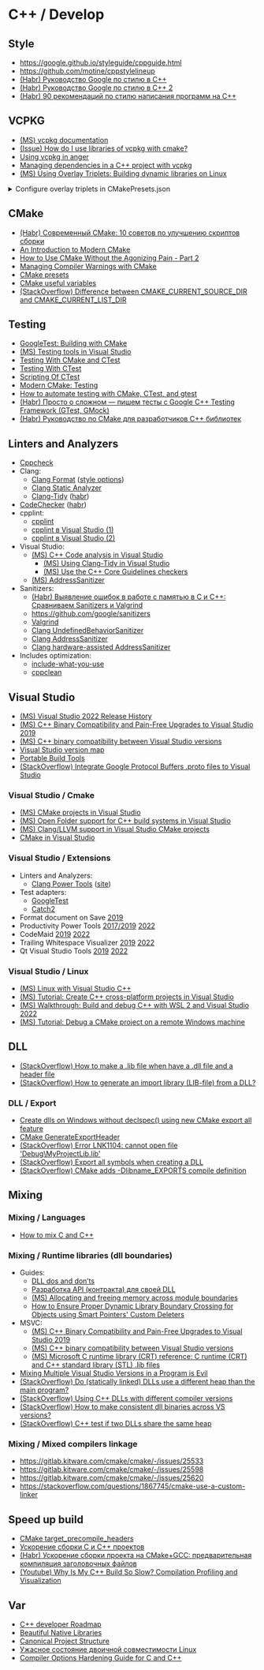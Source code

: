 # C++ / Develop

## Style
* <https://google.github.io/styleguide/cppguide.html>
* <https://github.com/motine/cppstylelineup>
* [(Habr) Руководство Google по стилю в C++](https://habr.com/ru/articles/480422/)
* [(Habr) Руководство Google по стилю в C++ 2](https://habr.com/ru/articles/841552/)
* [(Habr) 90 рекомендаций по стилю написания программ на C++](https://habr.com/ru/articles/172091/)

## VCPKG
* [(MS) vcpkg documentation](https://learn.microsoft.com/en-us/vcpkg/)
* [(Issue) How do I use libraries of vcpkg with cmake?](https://github.com/microsoft/vcpkg/issues/14258#issuecomment-717579819)
* [Using vcpkg in anger](https://codingnest.com/files/Using%20vcpkg%20In%20Anger.pdf)
* [Managing dependencies in a C++ project with vcpkg](https://decovar.dev/blog/2022/10/30/cpp-dependencies-with-vcpkg/)
* [(MS) Using Overlay Triplets: Building dynamic libraries on Linux](https://learn.microsoft.com/en-us/vcpkg/users/examples/overlay-triplets-linux-dynamic)

<details>
<summary>Configure overlay triplets in CMakePresets.json</summary>

```json
"cacheVariables": {
    "VCPKG_OVERLAY_TRIPLETS": "${sourceDir}/triplets"
}
```
</details>

## CMake
* [(Habr) Современный CMake: 10 советов по улучшению скриптов сборки](https://habr.com/ru/articles/330902/)
* [An Introduction to Modern CMake](https://cliutils.gitlab.io/modern-cmake/)
* [How to Use CMake Without the Agonizing Pain - Part 2](https://alexreinking.com/blog/how-to-use-cmake-without-the-agonizing-pain-part-2.html)
* [Managing Compiler Warnings with CMake](https://www.foonathan.net/2018/10/cmake-warnings/)
* [CMake presets](https://cmake.org/cmake/help/latest/manual/cmake-presets.7.html)
* [CMake useful variables](https://gitlab.kitware.com/cmake/community/-/wikis/doc/cmake/Useful-Variables)
* [(StackOverflow) Difference between CMAKE_CURRENT_SOURCE_DIR and CMAKE_CURRENT_LIST_DIR](https://stackoverflow.com/questions/15662497/difference-between-cmake-current-source-dir-and-cmake-current-list-dir)

## Testing
* [GoogleTest: Building with CMake](https://google.github.io/googletest/quickstart-cmake.html)
* [(MS) Testing tools in Visual Studio](https://learn.microsoft.com/en-us/visualstudio/test/unit-test-basics?view=vs-2019)
* [Testing With CMake and CTest](https://cmake.org/cmake/help/book/mastering-cmake/chapter/Testing%20With%20CMake%20and%20CTest.html)
* [Testing With CTest](https://gitlab.kitware.com/cmake/community/-/wikis/doc/ctest/Testing-With-CTest)
* [Scripting Of CTest](https://gitlab.kitware.com/cmake/community/-/wikis/doc/ctest/Scripting-Of-CTest)
* [Modern CMake: Testing](https://cliutils.gitlab.io/modern-cmake/chapters/testing.html)
* [How to automate testing with CMake, CTest, and gtest](https://cfd.university/learn/automating-cfd-solver-and-library-compilation-using-cmake/how-to-automate-testing-with-cmake-ctest-and-gtest/)
* [(Habr) Просто о сложном — пишем тесты с Google C++ Testing Framework (GTest, GMock)](https://habr.com/ru/articles/667880/)
* [(Habr) Руководство по CMake для разработчиков C++ библиотек](https://habr.com/ru/articles/683204/)

## Linters and Analyzers
* [Cppcheck](https://cppcheck.sourceforge.io/)
* Clang:
  * [Clang Format](https://clang.llvm.org/docs/ClangFormat.html) ([style options](https://clang.llvm.org/docs/ClangFormatStyleOptions.html))
  * [Clang Static Analyzer](https://clang-analyzer.llvm.org/)
  * [Clang-Tidy](https://clang.llvm.org/extra/clang-tidy/) ([habr](https://habr.com/ru/companies/auriga/articles/526486/))
* [CodeChecker](https://pypi.org/project/codechecker/) ([habr](https://habr.com/ru/companies/yadro/articles/838878/))
* cpplint:
  * [cpplint](https://github.com/cpplint/cpplint)
  * [cpplint в Visual Studio (1)](https://demin.ws/blog/russian/2009/07/08/google-coding-standard-in-visual-studio/)
  * [cpplint в Visual Studio (2)](https://heaohan.github.io/blog/2017/12/01/he-aohan-apply-cpplint)
* Visual Studio:
  * [(MS) C++ Code analysis in Visual Studio](https://learn.microsoft.com/en-us/cpp/code-quality/?view=msvc-160)
    * [(MS) Using Clang-Tidy in Visual Studio](https://learn.microsoft.com/en-us/cpp/code-quality/clang-tidy?view=msvc-160)
    * [(MS) Use the C++ Core Guidelines checkers](https://learn.microsoft.com/en-us/cpp/code-quality/using-the-cpp-core-guidelines-checkers?view=msvc-160)
  * [(MS) AddressSanitizer](https://learn.microsoft.com/en-us/cpp/sanitizers/asan)
* Sanitizers:
  * [(Habr) Выявление ошибок в работе с памятью в C и C++: Сравниваем Sanitizers и Valgrind](https://habr.com/ru/companies/otus/articles/801123/)
  * <https://github.com/google/sanitizers>
  * [Valgrind](https://valgrind.org/)
  * [Clang UndefinedBehaviorSanitizer](https://clang.llvm.org/docs/UndefinedBehaviorSanitizer.html)
  * [Clang AddressSanitizer](https://clang.llvm.org/docs/AddressSanitizer.html)
  * [Clang hardware-assisted AddressSanitizer](https://clang.llvm.org/docs/HardwareAssistedAddressSanitizerDesign.html)
* Includes optimization:
  * [include-what-you-use](https://github.com/include-what-you-use/include-what-you-use)
  * [cppclean](https://github.com/myint/cppclean)

## Visual Studio
* [(MS) Visual Studio 2022 Release History](https://learn.microsoft.com/en-us/visualstudio/releases/2022/release-history)
* [(MS) C++ Binary Compatibility and Pain-Free Upgrades to Visual Studio 2019](https://devblogs.microsoft.com/cppblog/cpp-binary-compatibility-and-pain-free-upgrades-to-visual-studio-2019/)
* [(MS) C++ binary compatibility between Visual Studio versions](https://learn.microsoft.com/en-us/cpp/porting/binary-compat-2015-2017?view=msvc-160)
* [Visual Studio version map](https://gist.github.com/RDCH106/40fe61f447df58c1b9c83a1781374bcd)
* [Portable Build Tools](https://github.com/Data-Oriented-House/PortableBuildTools)
* [(StackOverflow) Integrate Google Protocol Buffers .proto files to Visual Studio](https://stackoverflow.com/questions/11447950/integrate-google-protocol-buffers-proto-files-to-visual-c-2010)

### Visual Studio / Cmake
* [(MS) CMake projects in Visual Studio](https://learn.microsoft.com/en-us/cpp/build/cmake-projects-in-visual-studio?view=msvc-160)
* [(MS) Open Folder support for C++ build systems in Visual Studio](https://learn.microsoft.com/en-us/cpp/build/open-folder-projects-cpp?view=msvc-160)
* [(MS) Clang/LLVM support in Visual Studio CMake projects](https://learn.microsoft.com/en-us/cpp/build/clang-support-cmake?view=msvc-160)
* [CMake in Visual Studio](https://logins.github.io/programming/2020/05/17/CMakeInVisualStudio.html)

### Visual Studio / Extensions
* Linters and Analyzers:
  * [Clang Power Tools](https://marketplace.visualstudio.com/items?itemName=caphyon.ClangPowerTools) ([site](https://clangpowertools.com/))
* Test adapters:
  * [GoogleTest](https://marketplace.visualstudio.com/items?itemName=ChristianSoltenborn.GoogleTestAdapter)
  * [Catch2](https://marketplace.visualstudio.com/items?itemName=JohnnyHendriks.ext01)
* Format document on Save [2019](https://marketplace.visualstudio.com/items?itemName=mynkow.FormatDocumentOnSaveLegacy)
* Productivity Power Tools
  [2017/2019](https://marketplace.visualstudio.com/items?itemName=VisualStudioPlatformTeam.ProductivityPowerPack2017)
  [2022](https://marketplace.visualstudio.com/items?itemName=VisualStudioPlatformTeam.ProductivityPowerPack2022)
* CodeMaid
  [2019](https://marketplace.visualstudio.com/items?itemName=SteveCadwallader.CodeMaid)
  [2022](https://marketplace.visualstudio.com/items?itemName=SteveCadwallader.CodeMaidVS2022)
* Trailing Whitespace Visualizer
  [2019](https://marketplace.visualstudio.com/items?itemName=MadsKristensen.TrailingWhitespaceVisualizer)
  [2022](https://marketplace.visualstudio.com/items?itemName=MadsKristensen.TrailingWhitespace64)
* Qt Visual Studio Tools
  [2019](https://marketplace.visualstudio.com/items?itemName=TheQtCompany.QtVisualStudioTools2019)
  [2022](https://marketplace.visualstudio.com/items?itemName=TheQtCompany.QtVisualStudioTools2022)

### Visual Studio / Linux
* [(MS) Linux with Visual Studio C++](https://learn.microsoft.com/en-us/cpp/linux/?view=msvc-160)
* [(MS) Tutorial: Create C++ cross-platform projects in Visual Studio](https://learn.microsoft.com/en-us/cpp/build/get-started-linux-cmake?view=msvc-160)
* [(MS) Walkthrough: Build and debug C++ with WSL 2 and Visual Studio 2022](https://learn.microsoft.com/en-us/cpp/build/walkthrough-build-debug-wsl2?view=msvc-160)
* [(MS) Tutorial: Debug a CMake project on a remote Windows machine](https://learn.microsoft.com/en-us/cpp/build/cmake-remote-debugging?view=msvc-160)

## DLL
* [(StackOverflow) How to make a .lib file when have a .dll file and a header file](https://stackoverflow.com/questions/9360280/how-to-make-a-lib-file-when-have-a-dll-file-and-a-header-file)
* [(StackOverflow) How to generate an import library (LIB-file) from a DLL?](https://stackoverflow.com/questions/9946322/how-to-generate-an-import-library-lib-file-from-a-dll)

### DLL / Export
* [Create dlls on Windows without declspec() using new CMake export all feature](https://www.kitware.com/create-dlls-on-windows-without-declspec-using-new-cmake-export-all-feature/)
* [CMake GenerateExportHeader](https://cmake.org/cmake/help/latest/module/GenerateExportHeader.html)
* [(StackOverflow) Error LNK1104: cannot open file 'Debug\MyProjectLib.lib'](https://stackoverflow.com/questions/40739061/error-lnk1104-cannot-open-file-debug-myprojectlib-lib/40743080#40743080)
* [(StackOverflow) Export all symbols when creating a DLL](https://stackoverflow.com/questions/225432/export-all-symbols-when-creating-a-dll/32284832#32284832)
* [(StackOverflow) CMake adds -Dlibname_EXPORTS compile definition](https://stackoverflow.com/questions/27429732/cmake-adds-dlibname-exports-compile-definition)

## Mixing

### Mixing / Languages
* [How to mix C and C++](https://isocpp.org/wiki/faq/mixing-c-and-cpp)

### Mixing / Runtime libraries (dll boundaries)
* Guides:
  * [DLL dos and don’ts](http://rvelthuis.de/articles/articles-dlls.html)
  * [Разработка API (контракта) для своей DLL](https://www.gunsmoker.ru/2019/06/developing-DLL-API.html)
  * [(MS) Allocating and freeing memory across module boundaries](https://devblogs.microsoft.com/oldnewthing/20060915-04/?p=29723)
  * [How to Ensure Proper Dynamic Library Boundary Crossing for Objects using Smart Pointers' Custom Deleters](https://www.codeproject.com/Articles/594671/How-to-Ensure-Proper-Dynamic-Library-Boundary-Cros)
* MSVC:
  * [(MS) C++ Binary Compatibility and Pain-Free Upgrades to Visual Studio 2019](https://devblogs.microsoft.com/cppblog/cpp-binary-compatibility-and-pain-free-upgrades-to-visual-studio-2019/)
  * [(MS) C++ binary compatibility between Visual Studio versions](https://learn.microsoft.com/en-us/cpp/porting/binary-compat-2015-2017?view=msvc-160)
  * [(MS) Microsoft C runtime library (CRT) reference: C runtime (CRT) and C++ standard library (STL) .lib files](https://learn.microsoft.com/en-us/cpp/c-runtime-library/crt-library-features)
* [Mixing Multiple Visual Studio Versions in a Program is Evil](https://siomsystems.com/mixing-visual-studio-versions/)
* [(StackOverflow) Do (statically linked) DLLs use a different heap than the main program?](https://stackoverflow.com/questions/10820114/do-statically-linked-dlls-use-a-different-heap-than-the-main-program)
* [(StackOverflow) Using C++ DLLs with different compiler versions](https://stackoverflow.com/questions/331045/using-c-dlls-with-different-compiler-versions)
* [(StackOverflow) How to make consistent dll binaries across VS versions?](https://stackoverflow.com/questions/232926/how-to-make-consistent-dll-binaries-across-vs-versions)
* [(StackOverflow) C++ test if two DLLs share the same heap](https://stackoverflow.com/questions/73973154/c-test-if-two-dlls-share-the-same-heap)

### Mixing / Mixed compilers linkage
* <https://gitlab.kitware.com/cmake/cmake/-/issues/25533>
* <https://gitlab.kitware.com/cmake/cmake/-/issues/25598>
* <https://gitlab.kitware.com/cmake/cmake/-/issues/25620>
* <https://stackoverflow.com/questions/1867745/cmake-use-a-custom-linker>

## Speed up build
* [CMake target_precompile_headers](https://cmake.org/cmake/help/latest/command/target_precompile_headers.html)
* [Ускорение сборки C и C++ проектов](https://pvs-studio.ru/ru/blog/posts/cpp/0549/)
* [(Habr) Ускорение сборки проекта на CMake+GCC: предварительная компиляция заголовочных файлов](https://habr.com/ru/articles/503302/)
* [(Youtube) Why Is My C++ Build So Slow? Compilation Profiling and Visualization](https://www.youtube.com/watch?v=Oih3K-3eZ4Y)

## Var
* [C++ developer Roadmap](https://roadmap.sh/cpp)
* [Beautiful Native Libraries](https://lucumr.pocoo.org/2013/8/18/beautiful-native-libraries/)
* [Canonical Project Structure](https://www.open-std.org/jtc1/sc22/wg21/docs/papers/2018/p1204r0.html)
* [Ужасное состояние двоичной совместимости Linux](https://habr.com/ru/articles/893720/)
* [Compiler Options Hardening Guide for C and C++](https://best.openssf.org/Compiler-Hardening-Guides/Compiler-Options-Hardening-Guide-for-C-and-C++.html)
